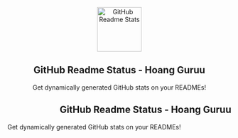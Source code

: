 <p align="center">
 <img width="100px" src="https://github.com/HoangGuruu/DevOps-Editor-On-Readme.md/assets/111829092/71a0a23c-3138-4a07-aa1b-7051f487eb36" align="center" alt="GitHub Readme Stats" />
 <h2 align="center">GitHub Readme Status - Hoang Guruu</h2>
 <p align="center">Get dynamically generated GitHub stats on your READMEs!</p>
</p>

<p align="center">
 <h2 align="right">GitHub Readme Status - Hoang Guruu</h2>
 <p align="left">Get dynamically generated GitHub stats on your READMEs!</p>
</p>
